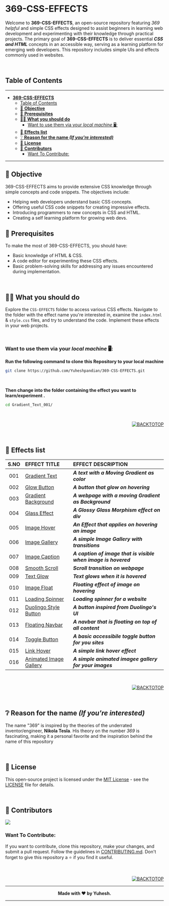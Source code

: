 # **369-CSS-EFFECTS**

Welcome to **369-CSS-EFFECTS**, an open-source repository featuring _369 helpful_ and simple CSS effects designed to assist beginners in learning web development and experimenting with their knowledge through practical projects. The primary goal of **369-CSS-EFFECTS** is to deliver essential **_CSS and HTML_** concepts in an accessible way, serving as a learning platform for emerging web developers. This repository includes simple UIs and effects commonly used in websites.

<br>

## Table of Contents

---

- [**369-CSS-EFFECTS**](#369-css-effects)
  - [Table of Contents](#table-of-contents)
  - [🎯 **Objective**](#-objective)
  - [📃 **Prerequisites**](#-prerequisites)
  - [🫵🏻 **What you should do**](#-what-you-should-do)
    - [Want to use them via your _local machine_ 🖥️:](#want-to-use-them-via-your-local-machine-️)
  - [📄 **Effects list**](#-effects-list)
  - [❔ **Reason for the name _(If you're interested)_**](#-reason-for-the-name-if-youre-interested)
  - [📜 **License**](#-license)
  - [🤝 **Contributors**](#-contributors)
    - [Want To Contribute:](#want-to-contribute)

---

## 🎯 **Objective**

369-CSS-EFFECTS aims to provide extensive CSS knowledge through simple concepts and code snippets. The objectives include:

-  Helping web developers understand basic CSS concepts.
-  Offering useful CSS code snippets for creating impressive effects.
-  Introducing programmers to new concepts in CSS and HTML.
-  Creating a self learning platform for growing web devs.
   <br>

## 📃 **Prerequisites**

To make the most of 369-CSS-EFFECTS, you should have:

-  Basic knowledge of HTML & CSS.
-  A code editor for experimenting these CSS effects.
-  Basic problem-solving skills for addressing any issues encountered during implementation.

<br>

## 🫵🏻 **What you should do**

Explore the `CSS-EFFECTS` folder to access various CSS effects. Navigate to the folder with the effect name you're interested in, examine the `index.html` & `style.css` files, and try to understand the code. Implement these effects in your web projects.

<br>

### Want to use them via your _local machine_ 🖥️:

**Run the following command to clone this Repository to your local machine**

```bash
git clone https://github.com/Yuheshpandian/369-CSS-EFFECTS.git
```

<br>

**Then change into the folder containing the effect you want to learn/experiment .**

```bash
cd Gradient_Text_001/
```

<br>

<div align="right">

[![BACKTOTOP](https://img.shields.io/badge/%E2%87%A7%20Back%20To%20Top-8A2BE2?style=for-the-badge)](#369-css-effects)

</div>

<br>

## 📄 **Effects list**

<div align="center">

| **S.NO** | **EFFECT TITLE**                                                 | **EFFECT DESCRIPTION**                                         |
| :------: | :--------------------------------------------------------------- | :------------------------------------------------------------- |
|   001    | [Gradient Text](CSS-EFFECTS/Gradient_Text_001/)                  | **_A text with a Moving Gradient as color_**                   |
|   002    | [Glow Button](CSS-EFFECTS/Glow_Button_002/)                      | **_A button that glow on hovering_**                           |
|   003    | [Gradient Background](CSS-EFFECTS/Gradient_Background_003/)      | **_A webpage with a moving Gradient as Background_**           |
|   004    | [Glass Effect](CSS-EFFECTS/Glass_Effect_004/)                    | **_A Glossy Glass Morphism effect on div_**                    |
|   005    | [Image Hover](CSS-EFFECTS/Image_Hover_005/)                      | **_An Effect that applies on hovering an image_**              |
|   006    | [Image Gallery](CSS-EFFECTS/Image_gallery_006/)                  | **_A simple Image Gallery with transitions_**                  |
|   007    | [Image Caption](CSS-EFFECTS/Image_Caption_007/)                  | **_A caption of image that is visible when image is hovered_** |
|   008    | [Smooth Scroll](CSS-EFFECTS/Smooth_Scroll_008/)                  | **_Scroll transition on webpage_**                             |
|   009    | [Text Glow](CSS-EFFECTS/Text_Glow_009/)                          | **_Text glows when it is hovered_**                            |
|   010    | [Image Float](CSS-EFFECTS/Image_Float_010/)                      | **_Floating effect of image on hovering_**                     |
|   011    | [Loading Spinner](CSS-EFFECTS/Loading_Spinner_011/)              | **_Loading spinner for a website_**                            |
|   012    | [Duolingo Style Button](CSS-EFFECTS/Douolingo_Style_Button_012/) | **_A button inspired from Duolingo's UI_**                     |
|   013    | [Floating Navbar](CSS-EFFECTS/Floating_Navbar_013/)              | **_A navbar that is floating on top of all content_**          |
|   014    | [Toggle Button](CSS-EFFECTS/Toggle_Button_014/)                  | **_A basic accessibile toggle button for you sites_**          |
|   015    | [Link Hover](CSS-EFFECTS/Link_Hover_015/)                        | **_A simple link hover effect_**                               |
|   016    | [Animated Image Gallery](CSS-EFFECTS/Animated_Image_Gallery_016) | **_A simple animated imagee gallery for your images_**         |

</div>

<br>

<div align="right">

[![BACKTOTOP](https://img.shields.io/badge/%E2%87%A7%20Back%20To%20Top-8A2BE2?style=for-the-badge)](#369-css-effects)

</div>

<br>

## ❔ **Reason for the name _(If you're interested)_**

The name "369" is inspired by the theories of the underrated inventor/engineer, **Nikola Tesla**. His theory on the number _369_ is fascinating, making it a personal favorite and the inspiration behind the name of this repository

<br>

## 📜 **License**

This open-source project is licensed under the [MIT License](https://choosealicense.com/licenses/mit/) - see the [LICENSE](LICENSE) file for details.

<br>

## 🤝 **Contributors**

<a href="https://github.com/Yuheshpandian/369-CSS-EFFECTS/graphs/contributors">
  <img src="https://contrib.rocks/image?repo=Yuheshpandian/369-CSS-EFFECTS" />
</a>

### Want To Contribute:

If you want to contribute, clone this repository, make your changes, and submit a pull request. Follow the guidelines in [CONTRIBUTING.md](CONTRIBUTING.md). Don't forget to give this repository a ⭐ if you find it useful.

<br>

<div align="right">

[![BACKTOTOP](https://img.shields.io/badge/%E2%87%A7%20Back%20To%20Top-8A2BE2?style=for-the-badge)](#369-css-effects)

</div>

---

<div align="center">

**Made with ❤️ by **Yuhesh**.**

</div>

---
